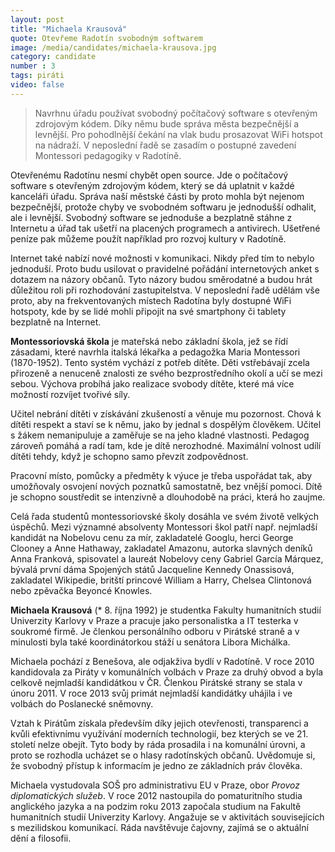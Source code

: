 ```yaml
---
layout: post
title: "Michaela Krausová"
quote: Otevřeme Radotín svobodným softwarem
image: /media/candidates/michaela-krausova.jpg
category: candidate
number : 3
tags: piráti
video: false
---
```


> Navrhnu úřadu používat svobodný počítačový software s otevřeným
zdrojovým kódem. Díky němu bude správa města bezpečnější a levnější. Pro
pohodlnější čekání na vlak budu prosazovat WiFi hotspot na nádraží. V neposlední řadě se zasadím o postupné zavedení Montessori pedagogiky v Radotíně.

Otevřenému Radotínu nesmí chybět open source. Jde o počítačový software s otevřeným
zdrojovým kódem, který se dá uplatnit v každé kanceláři úřadu. Správa naší městské části by
proto mohla být nejenom bezpečnější, protože chyby ve svobodném softwaru je jednodušší odhalit, ale i levnější. Svobodný software se jednoduše a bezplatně stáhne z Internetu a úřad
tak ušetří na placených programech a antivirech. Ušetřené peníze pak můžeme použít
například pro rozvoj kultury v Radotíně.

Internet také nabízí nové možnosti v komunikaci. Nikdy před tím to nebylo jednoduší. Proto
budu usilovat o pravidelné pořádání internetových anket s dotazem na názory občanů. Tyto
názory budou směrodatné a budou hrát důležitou roli při rozhodování zastupitelstva.
V neposlední řadě udělám vše proto, aby na frekventovaných místech Radotína byly
dostupné WiFi hotspoty, kde by se lidé mohli připojit na své smartphony či tablety bezplatně
na Internet.

**Montessoriovská škola** je mateřská nebo základní škola, jež se řídí zásadami, které navrhla italská lékařka a pedagožka Maria Montessori (1870-1952). Tento systém vychází z potřeb dítěte. Děti vstřebávají zcela přirozeně a nenuceně znalosti ze svého bezprostředního okolí a učí se mezi sebou. Výchova probíhá jako realizace svobody dítěte, které má více možností rozvíjet tvořivé síly.

Učitel nebrání dítěti v získávání zkušeností a věnuje mu pozornost. Chová k dítěti respekt a staví se k němu, jako by jednal s dospělým člověkem. Učitel s žákem nemanipuluje a zaměřuje se na jeho kladné vlastnosti. Pedagog zároveň pomáhá a radí tam, kde je dítě nerozhodné. Maximální volnost udílí dítěti tehdy, když je schopno samo převzít zodpovědnost.

Pracovní místo, pomůcky a předměty k výuce je třeba uspořádat tak, aby umožňovaly osvojení nových poznatků samostatně, bez vnější pomoci. Dítě je schopno soustředit se intenzivně a dlouhodobě na práci, která ho zaujme. 

Celá řada studentů montessoriovské školy dosáhla ve svém životě velkých úspěchů. Mezi významné absolventy Montessori škol patří např. nejmladší kandidát na Nobelovu cenu za mír, zakladatelé Googlu, herci George Clooney a Anne Hathaway, zakladatel Amazonu, autorka slavných deníků Anna Franková, spisovatel a laureát Nobelovy ceny Gabriel García Márquez, bývalá první dáma Spojených států Jacqueline Kennedy Onassisová, zakladatel Wikipedie, britští princové William a Harry, Chelsea Clintonová nebo zpěvačka Beyoncé Knowles.

**Michaela Krausová** (* 8. října 1992) je studentka Fakulty humanitních studií Univerzity Karlovy v Praze a pracuje jako personalistka a IT testerka v soukromé firmě. Je členkou personálního odboru v Pirátské straně a v minulosti byla také koordinátorkou stáží u senátora Libora Michálka. 

Michaela pochází z Benešova, ale odjakživa bydlí v Radotíně. V roce 2010 kandidovala za Piráty v komunálních volbách v Praze za druhý obvod a byla celkově nejmladší kandidátkou v ČR. Členkou Pirátské strany se stala v únoru 2011. V roce 2013 svůj primát nejmladší kandidátky uhájila i ve volbách do Poslanecké sněmovny.

Vztah k Pirátům získala především díky jejich otevřenosti, transparenci a kvůli efektivnímu využívání moderních technologií, bez kterých se ve 21. století nelze obejít. Tyto body by ráda prosadila i na komunální úrovni, a proto se rozhodla ucházet se o hlasy radotínských občanů. Uvědomuje si, že svobodný přístup k informacím je jedno ze základních práv člověka.

Michaela vystudovala SOŠ pro administrativu EU v Praze, obor *Provoz diplomatických služeb*. V roce 2012 nastoupila do pomaturitního studia anglického jazyka a na podzim roku 2013 započala studium na Fakultě humanitních studií Univerzity Karlovy. Angažuje se v aktivitách souvisejících s mezilidskou komunikací. Ráda navštěvuje čajovny, zajímá se o aktuální dění a filosofii. 
